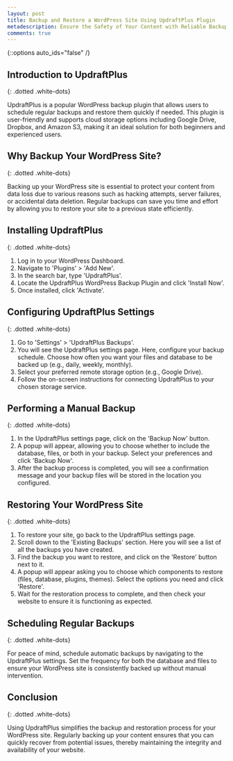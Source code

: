 ```yaml
---
layout: post
title: Backup and Restore a WordPress Site Using UpdraftPlus Plugin
metadescription: Ensure the Safety of Your Content with Reliable Backup Solutions
comments: true
---
```

{::options auto_ids="false" /}
## Introduction to UpdraftPlus
{: .dotted .white-dots}

UpdraftPlus is a popular WordPress backup plugin that allows users to schedule regular backups and restore them quickly if needed. This plugin is user-friendly and supports cloud storage options including Google Drive, Dropbox, and Amazon S3, making it an ideal solution for both beginners and experienced users.

## Why Backup Your WordPress Site?
{: .dotted .white-dots}

Backing up your WordPress site is essential to protect your content from data loss due to various reasons such as hacking attempts, server failures, or accidental data deletion. Regular backups can save you time and effort by allowing you to restore your site to a previous state efficiently.

## Installing UpdraftPlus
{: .dotted .white-dots}

1. Log in to your WordPress Dashboard.
2. Navigate to 'Plugins' > 'Add New'.
3. In the search bar, type 'UpdraftPlus'.
4. Locate the UpdraftPlus WordPress Backup Plugin and click 'Install Now'.
5. Once installed, click 'Activate'.

## Configuring UpdraftPlus Settings
{: .dotted .white-dots}

1. Go to 'Settings' > 'UpdraftPlus Backups'.
2. You will see the UpdraftPlus settings page. Here, configure your backup schedule. Choose how often you want your files and database to be backed up (e.g., daily, weekly, monthly).
3. Select your preferred remote storage option (e.g., Google Drive).
4. Follow the on-screen instructions for connecting UpdraftPlus to your chosen storage service.

## Performing a Manual Backup
{: .dotted .white-dots}

1. In the UpdraftPlus settings page, click on the 'Backup Now' button.
2. A popup will appear, allowing you to choose whether to include the database, files, or both in your backup. Select your preferences and click 'Backup Now'.
3. After the backup process is completed, you will see a confirmation message and your backup files will be stored in the location you configured.

## Restoring Your WordPress Site
{: .dotted .white-dots}

1. To restore your site, go back to the UpdraftPlus settings page.
2. Scroll down to the 'Existing Backups' section. Here you will see a list of all the backups you have created.
3. Find the backup you want to restore, and click on the 'Restore' button next to it.
4. A popup will appear asking you to choose which components to restore (files, database, plugins, themes). Select the options you need and click 'Restore'.
5. Wait for the restoration process to complete, and then check your website to ensure it is functioning as expected.

## Scheduling Regular Backups
{: .dotted .white-dots}

For peace of mind, schedule automatic backups by navigating to the UpdraftPlus settings. Set the frequency for both the database and files to ensure your WordPress site is consistently backed up without manual intervention.

## Conclusion
{: .dotted .white-dots}

Using UpdraftPlus simplifies the backup and restoration process for your WordPress site. Regularly backing up your content ensures that you can quickly recover from potential issues, thereby maintaining the integrity and availability of your website.

